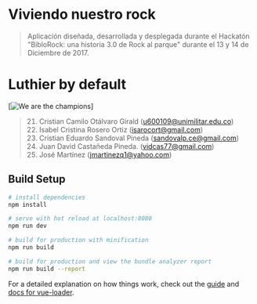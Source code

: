 # Viviendo nuestro rock

> Aplicación diseñada, desarrollada y desplegada durante el Hackatón "BibloRock: una historia 3.0 de Rock al parque" durante el 13 y 14 de Diciembre de 2017.

# Luthier by default

[![We are the champions](https://cesandovalp.github.io/Viviendo-Nuestro-Rock/WeAreTheChampions.jpeg)]

> 21. Cristian Camilo Otálvaro Girald (u600109@unimilitar.edu.co)
> 22. Isabel Cristina Rosero Ortiz (isarocort@gmail.com)
> 23. Cristian Eduardo Sandoval Pineda (sandovalp.ce@gmail.com)
> 24. Juan David Castañeda Pineda. (vidcas77@gmail.com)
> 25. José Martínez (jmartinezq1@yahoo.com)

## Build Setup

``` bash
# install dependencies
npm install

# serve with hot reload at localhost:8080
npm run dev

# build for production with minification
npm run build

# build for production and view the bundle analyzer report
npm run build --report
```

For a detailed explanation on how things work, check out the [guide](http://vuejs-templates.github.io/webpack/) and [docs for vue-loader](http://vuejs.github.io/vue-loader).

